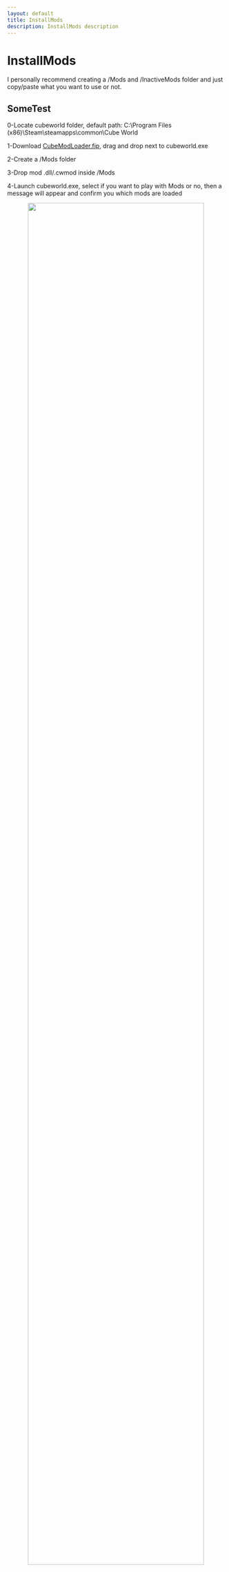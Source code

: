 ```yaml
---
layout: default
title: InstallMods
description: InstallMods description
---
```

# InstallMods

I personally recommend creating a /Mods and /InactiveMods folder and just copy/paste what you want to use or not.

## SomeTest

0-Locate cubeworld folder, default path: C:\Program Files (x86)\Steam\steamapps\common\Cube World

1-Download [CubeModLoader.fip](https://paroyer.github.io/ModCatalogue/Mods/ModLoader), drag and drop next to cubeworld.exe

2-Create a /Mods folder

3-Drop mod .dll/.cwmod inside /Mods

4-Launch cubeworld.exe, select if you want to play with Mods or no, then a message will appear and confirm you which mods are loaded

  <div align="center">
  <img src="https://i.imgur.com/Mxf7nVF.png" style="width:90%">
  </div>
  
  <div align="center">
  <img src="https://i.imgur.com/Q7fWBku.png" style="width:50%">
  </div>
  
  <div align="center">
  <img src="https://i.imgur.com/jhRbWXv.png" style="width:50%">
  </div>


>You may need the unpacked cubeworld.exe, if ever some mods dont launch, but somepeople report they always used the default cubeworld.exe
>
>Just look at steamless documentation, or grab that one : [Unpacked cubeworld.exe](https://cdn.discordapp.com/attachments/329294754846343168/834495644994895872/cubeworld.exe)
>
>I personally recommend to rename your actual cubeworld.exe to cubeworld--packed.exe or what not, just in case.

## Comments:

<script src="https://utteranc.es/client.js"
        repo="Paroyer/Comment" 
        issue-term="pathname"
        theme="github-dark"
        label="Comment"
        crossorigin="anonymous"
        async>
</script>  
